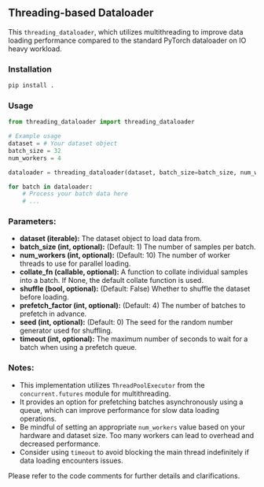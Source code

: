 ## Threading-based Dataloader

This `threading_dataloader`, which utilizes multithreading to improve data loading performance compared to the standard PyTorch dataloader on IO heavy workload.

### Installation

```bash
pip install . 
```

### Usage

```python
from threading_dataloader import threading_dataloader

# Example usage
dataset = # Your dataset object
batch_size = 32
num_workers = 4

dataloader = threading_dataloader(dataset, batch_size=batch_size, num_workers=num_workers)

for batch in dataloader:
    # Process your batch data here
    # ...
```

### Parameters:

- **dataset (iterable):** The dataset object to load data from.
- **batch_size (int, optional):** (Default: 1) The number of samples per batch.
- **num_workers (int, optional):** (Default: 10) The number of worker threads to use for parallel loading.
- **collate_fn (callable, optional):** A function to collate individual samples into a batch. If None, the default collate function is used.
- **shuffle (bool, optional):** (Default: False) Whether to shuffle the dataset before loading.
- **prefetch_factor (int, optional):** (Default: 4) The number of batches to prefetch in advance.
- **seed (int, optional):** (Default: 0) The seed for the random number generator used for shuffling.
- **timeout (int, optional):** The maximum number of seconds to wait for a batch when using a prefetch queue. 

### Notes:

- This implementation utilizes `ThreadPoolExecutor` from the `concurrent.futures` module for multithreading.
- It provides an option for prefetching batches asynchronously using a queue, which can improve performance for slow data loading operations.
- Be mindful of setting an appropriate `num_workers` value based on your hardware and dataset size. Too many workers can lead to overhead and decreased performance.
- Consider using `timeout` to avoid blocking the main thread indefinitely if data loading encounters issues.

Please refer to the code comments for further details and clarifications.
